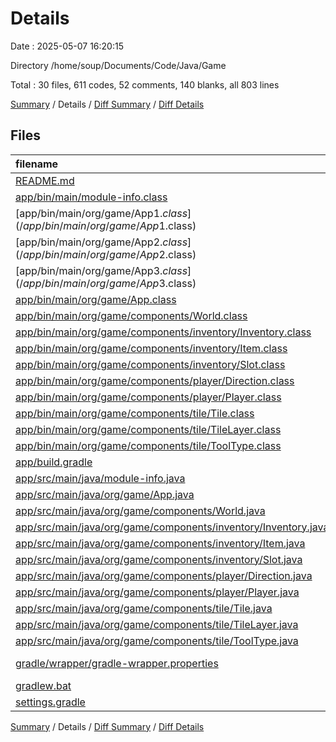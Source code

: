 # Details

Date : 2025-05-07 16:20:15

Directory /home/soup/Documents/Code/Java/Game

Total : 30 files,  611 codes, 52 comments, 140 blanks, all 803 lines

[Summary](results.md) / Details / [Diff Summary](diff.md) / [Diff Details](diff-details.md)

## Files
| filename | language | code | comment | blank | total |
| :--- | :--- | ---: | ---: | ---: | ---: |
| [README.md](/README.md) | Markdown | 2 | 0 | 1 | 3 |
| [app/bin/main/module-info.class](/app/bin/main/module-info.class) | Java | 4 | 0 | 0 | 4 |
| [app/bin/main/org/game/App$1.class](/app/bin/main/org/game/App$1.class) | Java | 12 | 0 | 0 | 12 |
| [app/bin/main/org/game/App$2.class](/app/bin/main/org/game/App$2.class) | Java | 11 | 0 | 0 | 11 |
| [app/bin/main/org/game/App$3.class](/app/bin/main/org/game/App$3.class) | Java | 11 | 0 | 0 | 11 |
| [app/bin/main/org/game/App.class](/app/bin/main/org/game/App.class) | Java | 25 | 0 | 0 | 25 |
| [app/bin/main/org/game/components/World.class](/app/bin/main/org/game/components/World.class) | Java | 28 | 0 | 0 | 28 |
| [app/bin/main/org/game/components/inventory/Inventory.class](/app/bin/main/org/game/components/inventory/Inventory.class) | Java | 26 | 0 | 0 | 26 |
| [app/bin/main/org/game/components/inventory/Item.class](/app/bin/main/org/game/components/inventory/Item.class) | Java | 15 | 0 | 0 | 15 |
| [app/bin/main/org/game/components/inventory/Slot.class](/app/bin/main/org/game/components/inventory/Slot.class) | Java | 18 | 0 | 1 | 19 |
| [app/bin/main/org/game/components/player/Direction.class](/app/bin/main/org/game/components/player/Direction.class) | Java | 15 | 0 | 0 | 15 |
| [app/bin/main/org/game/components/player/Player.class](/app/bin/main/org/game/components/player/Player.class) | Java | 19 | 0 | 0 | 19 |
| [app/bin/main/org/game/components/tile/Tile.class](/app/bin/main/org/game/components/tile/Tile.class) | Java | 9 | 0 | 0 | 9 |
| [app/bin/main/org/game/components/tile/TileLayer.class](/app/bin/main/org/game/components/tile/TileLayer.class) | Java | 11 | 0 | 1 | 12 |
| [app/bin/main/org/game/components/tile/ToolType.class](/app/bin/main/org/game/components/tile/ToolType.class) | Java | 15 | 0 | 0 | 15 |
| [app/build.gradle](/app/build.gradle) | Gradle | 37 | 12 | 14 | 63 |
| [app/src/main/java/module-info.java](/app/src/main/java/module-info.java) | Java | 6 | 0 | 2 | 8 |
| [app/src/main/java/org/game/App.java](/app/src/main/java/org/game/App.java) | Java | 48 | 0 | 28 | 76 |
| [app/src/main/java/org/game/components/World.java](/app/src/main/java/org/game/components/World.java) | Java | 43 | 0 | 13 | 56 |
| [app/src/main/java/org/game/components/inventory/Inventory.java](/app/src/main/java/org/game/components/inventory/Inventory.java) | Java | 32 | 1 | 7 | 40 |
| [app/src/main/java/org/game/components/inventory/Item.java](/app/src/main/java/org/game/components/inventory/Item.java) | Java | 50 | 0 | 14 | 64 |
| [app/src/main/java/org/game/components/inventory/Slot.java](/app/src/main/java/org/game/components/inventory/Slot.java) | Java | 25 | 0 | 4 | 29 |
| [app/src/main/java/org/game/components/player/Direction.java](/app/src/main/java/org/game/components/player/Direction.java) | Java | 11 | 0 | 2 | 13 |
| [app/src/main/java/org/game/components/player/Player.java](/app/src/main/java/org/game/components/player/Player.java) | Java | 49 | 0 | 14 | 63 |
| [app/src/main/java/org/game/components/tile/Tile.java](/app/src/main/java/org/game/components/tile/Tile.java) | Java | 15 | 0 | 6 | 21 |
| [app/src/main/java/org/game/components/tile/TileLayer.java](/app/src/main/java/org/game/components/tile/TileLayer.java) | Java | 15 | 0 | 5 | 20 |
| [app/src/main/java/org/game/components/tile/ToolType.java](/app/src/main/java/org/game/components/tile/ToolType.java) | Java | 6 | 0 | 2 | 8 |
| [gradle/wrapper/gradle-wrapper.properties](/gradle/wrapper/gradle-wrapper.properties) | Java Properties | 7 | 0 | 1 | 8 |
| [gradlew.bat](/gradlew.bat) | Batch | 41 | 32 | 22 | 95 |
| [settings.gradle](/settings.gradle) | Gradle | 5 | 7 | 3 | 15 |

[Summary](results.md) / Details / [Diff Summary](diff.md) / [Diff Details](diff-details.md)